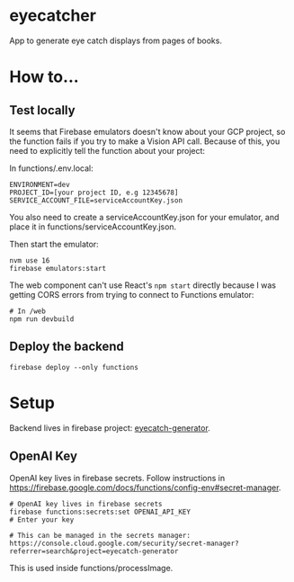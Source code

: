 # eyecatcher

App to generate eye catch displays from pages of books.

# How to...

## Test locally

It seems that Firebase emulators doesn't know about your GCP project, so the function fails if you try to make a Vision API call. Because of this, you need to explicitly tell the function about your project:

In functions/.env.local:

```
ENVIRONMENT=dev
PROJECT_ID=[your project ID, e.g 12345678]
SERVICE_ACCOUNT_FILE=serviceAccountKey.json
```

You also need to create a serviceAccountKey.json for your emulator, and place it in functions/serviceAccountKey.json.

Then start the emulator:

```
nvm use 16
firebase emulators:start
```

The web component can't use React's `npm start` directly because I was getting CORS errors from trying to connect to Functions emulator:

```
# In /web
npm run devbuild
```

## Deploy the backend

```
firebase deploy --only functions
```

# Setup

Backend lives in firebase project: [eyecatch-generator](https://console.firebase.google.com/project/eyecatch-generator/overview).

## OpenAI Key

OpenAI key lives in firebase secrets. Follow instructions in https://firebase.google.com/docs/functions/config-env#secret-manager.

```
# OpenAI key lives in firebase secrets
firebase functions:secrets:set OPENAI_API_KEY
# Enter your key

# This can be managed in the secrets manager: https://console.cloud.google.com/security/secret-manager?referrer=search&project=eyecatch-generator
```

This is used inside functions/processImage.
